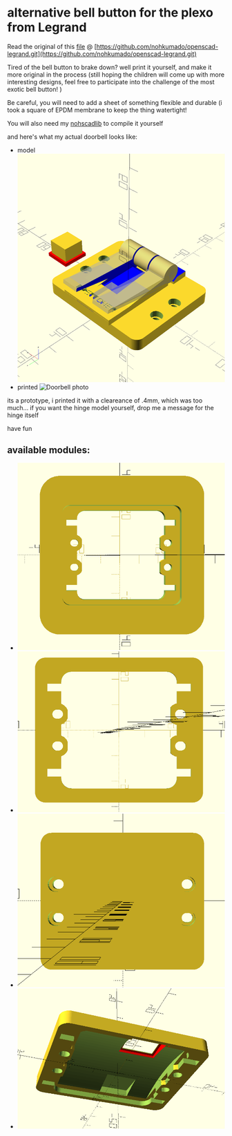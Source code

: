 # alternative bell button for the plexo from Legrand

Read the original of this  [file](https://github.com/nohkumado/openscad-legrand.git) @ 
[https://github.com/nohkumado/openscad-legrand.git](https://github.com/nohkumado/openscad-legrand.git)

Tired of the bell button to brake down? 
well print it yourself, and make it more original in the process 
(still hoping the children will come up with more interesting designs, 
feel free to participate into the challenge of the most exotic bell button! )


Be careful, you will need to add a sheet of something flexible and durable (i took a square of 
EPDM membrane to keep the thing watertight!

You will also need my [nohscadlib](https://github.com/nohkumado/nohscadlib.git) to compile it yourself


and here's what my actual doorbell looks like:

- model ![model](img/hinge_switch.png)
- printed ![Doorbell photo](img/proto1\_klingelknopf.jpg)

its a prototype, i printed it with a cleareance of .4mm, which was too much... 
if you want the hinge model yourself, drop me a message for the hinge itself

have fun

## available modules:

- ![cover](img/plexo_cover.png)
- ![platine](img/plexo_platine.png)
- ![insert](img/plexo_insert.png)
- ![switch insert](img/plexo_switch_insert.png)

